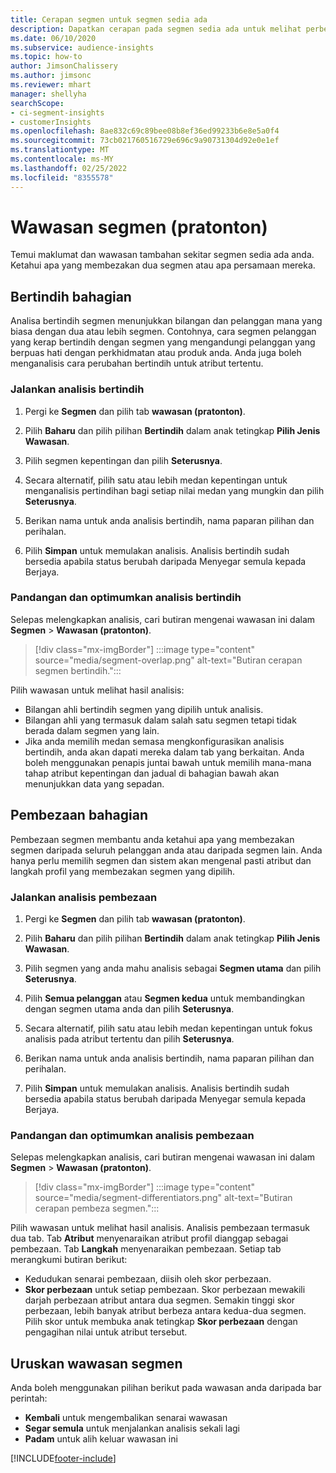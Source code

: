 ```yaml
---
title: Cerapan segmen untuk segmen sedia ada
description: Dapatkan cerapan pada segmen sedia ada untuk melihat perbezaan dan persamaan.
ms.date: 06/10/2020
ms.subservice: audience-insights
ms.topic: how-to
author: JimsonChalissery
ms.author: jimsonc
ms.reviewer: mhart
manager: shellyha
searchScope:
- ci-segment-insights
- customerInsights
ms.openlocfilehash: 8ae832c69c89bee08b8ef36ed99233b6e8e5a0f4
ms.sourcegitcommit: 73cb021760516729e696c9a90731304d92e0e1ef
ms.translationtype: MT
ms.contentlocale: ms-MY
ms.lasthandoff: 02/25/2022
ms.locfileid: "8355578"
---
```

# <a name="segment-insights-preview"></a>Wawasan segmen (pratonton)

Temui maklumat dan wawasan tambahan sekitar segmen sedia ada anda. Ketahui apa yang membezakan dua segmen atau apa persamaan mereka.

## <a name="segment-overlap"></a>Bertindih bahagian

Analisa bertindih segmen menunjukkan bilangan dan pelanggan mana yang biasa dengan dua atau lebih segmen. Contohnya, cara segmen pelanggan yang kerap bertindih dengan segmen yang mengandungi pelanggan yang berpuas hati dengan perkhidmatan atau produk anda.
Anda juga boleh menganalisis cara perubahan bertindih untuk atribut tertentu.

### <a name="run-an-overlap-analysis"></a>Jalankan analisis bertindih

1. Pergi ke **Segmen** dan pilih tab **wawasan (pratonton)**.

1. Pilih **Baharu** dan pilih pilihan **Bertindih** dalam anak tetingkap **Pilih Jenis Wawasan**.

1. Pilih segmen kepentingan dan pilih **Seterusnya**.

1. Secara alternatif, pilih satu atau lebih medan kepentingan untuk menganalisis pertindihan bagi setiap nilai medan yang mungkin dan pilih **Seterusnya**.

1. Berikan nama untuk anda analisis bertindih, nama paparan pilihan dan perihalan.

1. Pilih **Simpan** untuk memulakan analisis. Analisis bertindih sudah bersedia apabila status berubah daripada Menyegar semula kepada Berjaya.

### <a name="view-and-optimize-an-overlap-analysis"></a>Pandangan dan optimumkan analisis bertindih

Selepas melengkapkan analisis, cari butiran mengenai wawasan ini dalam **Segmen** > **Wawasan (pratonton)**.

> [!div class="mx-imgBorder"]
> :::image type="content" source="media/segment-overlap.png" alt-text="Butiran cerapan segmen bertindih.":::

Pilih wawasan untuk melihat hasil analisis:

- Bilangan ahli bertindih segmen yang dipilih untuk analisis.
- Bilangan ahli yang termasuk dalam salah satu segmen tetapi tidak berada dalam segmen yang lain.
- Jika anda memilih medan semasa mengkonfigurasikan analisis bertindih, anda akan dapati mereka dalam tab yang berkaitan. Anda boleh menggunakan penapis juntai bawah untuk memilih mana-mana tahap atribut kepentingan dan jadual di bahagian bawah akan menunjukkan data yang sepadan.

## <a name="segment-differentiators"></a>Pembezaan bahagian

Pembezaan segmen membantu anda ketahui apa yang membezakan segmen daripada seluruh pelanggan anda atau daripada segmen lain. Anda hanya perlu memilih segmen dan sistem akan mengenal pasti atribut dan langkah profil yang membezakan segmen yang dipilih.

### <a name="run-a-differentiator-analysis"></a>Jalankan analisis pembezaan

1. Pergi ke **Segmen** dan pilih tab **wawasan (pratonton)**.

1. Pilih **Baharu** dan pilih pilihan **Bertindih** dalam anak tetingkap **Pilih Jenis Wawasan**.

1. Pilih segmen yang anda mahu analisis sebagai **Segmen utama** dan pilih **Seterusnya**.

1. Pilih **Semua pelanggan** atau **Segmen kedua** untuk membandingkan dengan segmen utama anda dan pilih **Seterusnya**.

1. Secara alternatif, pilih satu atau lebih medan kepentingan untuk fokus analisis pada atribut tertentu dan pilih **Seterusnya**.

1. Berikan nama untuk anda analisis bertindih, nama paparan pilihan dan perihalan.

1. Pilih **Simpan** untuk memulakan analisis. Analisis bertindih sudah bersedia apabila status berubah daripada Menyegar semula kepada Berjaya.

### <a name="view-and-optimize-a-differentiators-analysis"></a>Pandangan dan optimumkan analisis pembezaan

Selepas melengkapkan analisis, cari butiran mengenai wawasan ini dalam **Segmen** > **Wawasan (pratonton)**.

> [!div class="mx-imgBorder"]
> :::image type="content" source="media/segment-differentiators.png" alt-text="Butiran cerapan pembeza segmen.":::

Pilih wawasan untuk melihat hasil analisis. Analisis pembezaan termasuk dua tab. Tab **Atribut** menyenaraikan atribut profil dianggap sebagai pembezaan. Tab **Langkah** menyenaraikan pembezaan. Setiap tab merangkumi butiran berikut:

- Kedudukan senarai pembezaan, diisih oleh skor perbezaan.
- **Skor perbezaan** untuk setiap pembezaan. Skor perbezaan mewakili darjah perbezaan atribut antara dua segmen. Semakin tinggi skor perbezaan, lebih banyak atribut berbeza antara kedua-dua segmen. Pilih skor untuk membuka anak tetingkap **Skor perbezaan** dengan pengagihan nilai untuk atribut tersebut.

## <a name="manage-segment-insights"></a>Uruskan wawasan segmen

Anda boleh menggunakan pilihan berikut pada wawasan anda daripada bar perintah:

- **Kembali** untuk mengembalikan senarai wawasan
- **Segar semula** untuk menjalankan analisis sekali lagi
- **Padam** untuk alih keluar wawasan ini


[!INCLUDE[footer-include](../includes/footer-banner.md)]
